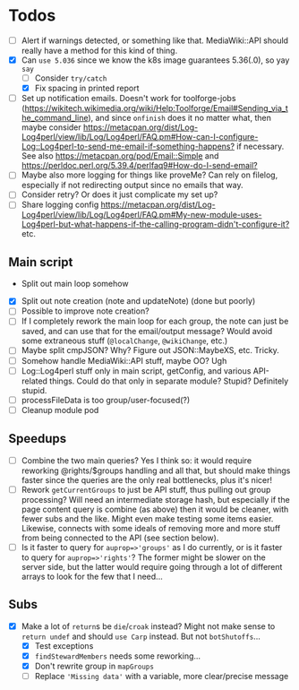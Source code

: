 # Todos

- [ ] Alert if warnings detected, or something like that.  MediaWiki::API should really have a method for this kind of thing.
- [x] Can `use 5.036` since we know the k8s image guarantees 5.36(.0), so yay `say`
  - [ ] Consider `try/catch`
  - [x] Fix spacing in printed report
- [ ] Set up notification emails.  Doesn't work for toolforge-jobs (<https://wikitech.wikimedia.org/wiki/Help:Toolforge/Email#Sending_via_the_command_line>), and since `onfinish` does it no matter what, then maybe consider <https://metacpan.org/dist/Log-Log4perl/view/lib/Log/Log4perl/FAQ.pm#How-can-I-configure-Log::Log4perl-to-send-me-email-if-something-happens?> if necessary.  See also <https://metacpan.org/pod/Email::Simple> and <https://perldoc.perl.org/5.39.4/perlfaq9#How-do-I-send-email?>
- [ ] Maybe also more logging for things like proveMe?  Can rely on filelog, especially if not redirecting output since no emails that way.
- [ ] Consider retry?  Or does it just complicate my set up?
- [ ] Share logging config <https://metacpan.org/dist/Log-Log4perl/view/lib/Log/Log4perl/FAQ.pm#My-new-module-uses-Log4perl-but-what-happens-if-the-calling-program-didn't-configure-it?> etc.

## Main script

- Split out main loop somehow
- [x] Split out note creation (note and updateNote) (done but poorly)
- [ ] Possible to improve note creation?
- [ ] If I completely rework the main loop for each group, the note can just be saved, and can use that for the email/output message?  Would avoid some extraneous stuff (`@localChange`, `@wikiChange`, etc.)
- [ ] Maybe split cmpJSON?  Why?  Figure out JSON::MaybeXS, etc.  Tricky.
- [ ] Somehow handle MediaWiki::API stuff, maybe OO?  Ugh
- [ ] Log::Log4perl stuff only in main script, getConfig, and various API-related things.  Could do that only in separate module?  Stupid?  Definitely stupid.
- [ ] processFileData is too group/user-focused(?)
- [ ] Cleanup module pod

## Speedups

- [ ] Combine the two main queries?  Yes I think so: it would require reworking @rights/$groups handling and all that, but should make things faster since the queries are the only real bottlenecks, plus it's nicer!
- [ ] Rework `getCurrentGroups` to just be API stuff, thus pulling out group processing?  Will need an intermediate storage hash, but especially if the page content query is combine (as above) then it would be cleaner, with fewer subs and the like.  Might even make testing some items easier.  Likewise, connects with some ideals of removing more and more stuff from being connected to the API (see section below).
- [ ] Is it faster to query for `auprop=>'groups'` as I do currently, or is it faster to query for `auprop=>'rights'`?  The former might be slower on the server side, but the latter would require going through a lot of different arrays to look for the few that I need...

## Subs

- [x] Make a lot of `return`s be `die`/`croak` instead?  Might not make sense to `return undef` and should `use Carp` instead.  But not `botShutoffs`...
  - [x] Test exceptions
  - [x] `findStewardMembers` needs some reworking...
  - [x] Don't rewrite group in `mapGroups`
  - [ ] Replace `'Missing data'` with a variable, more clear/precise message
